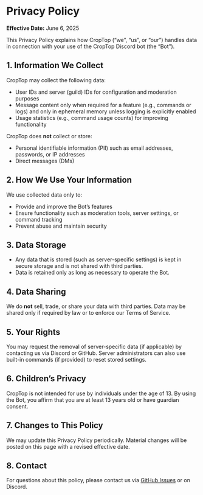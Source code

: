 ---
---
# Privacy Policy

**Effective Date:** June 6, 2025

This Privacy Policy explains how CropTop (“we”, “us”, or “our”) handles data in connection with your use of the CropTop Discord bot (the “Bot”).

## 1. Information We Collect

CropTop may collect the following data:
- User IDs and server (guild) IDs for configuration and moderation purposes
- Message content only when required for a feature (e.g., commands or logs) and only in ephemeral memory unless logging is explicitly enabled
- Usage statistics (e.g., command usage counts) for improving functionality

CropTop does **not** collect or store:
- Personal identifiable information (PII) such as email addresses, passwords, or IP addresses
- Direct messages (DMs)

## 2. How We Use Your Information

We use collected data only to:
- Provide and improve the Bot’s features
- Ensure functionality such as moderation tools, server settings, or command tracking
- Prevent abuse and maintain security

## 3. Data Storage

- Any data that is stored (such as server-specific settings) is kept in secure storage and is not shared with third parties.
- Data is retained only as long as necessary to operate the Bot.

## 4. Data Sharing

We do **not** sell, trade, or share your data with third parties. Data may be shared only if required by law or to enforce our Terms of Service.

## 5. Your Rights

You may request the removal of server-specific data (if applicable) by contacting us via Discord or GitHub. Server administrators can also use built-in commands (if provided) to reset stored settings.

## 6. Children’s Privacy

CropTop is not intended for use by individuals under the age of 13. By using the Bot, you affirm that you are at least 13 years old or have guardian consent.

## 7. Changes to This Policy

We may update this Privacy Policy periodically. Material changes will be posted on this page with a revised effective date.

## 8. Contact

For questions about this policy, please contact us via [GitHub Issues](https://github.com/andreicorneadev/andreicorneadev.github.io/issues) or on Discord.
